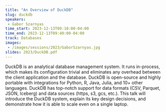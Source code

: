 ```yaml
---
title: "An Overview of DuckDB"
slug: duckdb
speakers:
 - Gabor Szarnyas
time_start: 2023-12-13T09:10:00-04:00
time_end: 2023-12-13T09:40:00-04:00
track: Databases
images:
 - /images/sessions/2023/GaborSzarnyas.jpg
slides: 2023/DuckDB.pdf 
---
```


DuckDB is an analytical database management system. It runs in-process, which makes its configuration trivial and eliminates any overhead between the client application and the database. DuckDB is open-source and highly portable with integrations for Python, R, Java, Julia, and 10+ other languages. DuckDB has top-notch support for data formats (CSV, Parquet, JSON, Iceberg) and data sources (https, s3, gcs, etc.). This talk will introduce the DuckDB system, explain its key design decisions, and demonstrate how it is able to scale even on a single laptop.